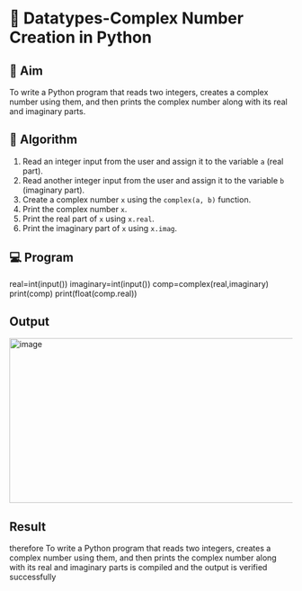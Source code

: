 # 🧮 Datatypes-Complex Number Creation in Python

## 🎯 Aim
To write a Python program that reads two integers, creates a complex number using them, and then prints the complex number along with its real and imaginary parts.

## 🧠 Algorithm
1. Read an integer input from the user and assign it to the variable `a` (real part).
2. Read another integer input from the user and assign it to the variable `b` (imaginary part).
3. Create a complex number `x` using the `complex(a, b)` function.
4. Print the complex number `x`.
5. Print the real part of `x` using `x.real`.
6. Print the imaginary part of `x` using `x.imag`.

## 💻 Program
real=int(input())
imaginary=int(input())
comp=complex(real,imaginary)
print(comp)
print(float(comp.real))

## Output
<img width="748" height="293" alt="image" src="https://github.com/user-attachments/assets/7215f9ce-b2c3-40dc-83df-a653a3c14dfa" />

## Result

therefore To write a Python program that reads two integers, creates a complex number using them, and then prints the complex number along with its real and imaginary parts is compiled and the output is verified successfully
